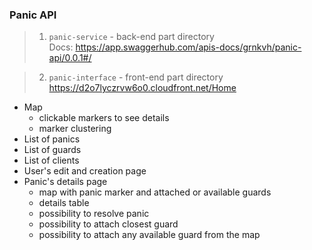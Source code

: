 ### Panic API

> 1. ```panic-service``` - back-end part directory  
    Docs:
    https://app.swaggerhub.com/apis-docs/grnkvh/panic-api/0.0.1#/
    
> 2. ```panic-interface``` - front-end part directory  
    https://d2o7lyczrvw6o0.cloudfront.net/Home  
 - Map
   - clickable markers to see details
   - marker clustering
  - List of panics
  - List of guards
  - List of clients
  - User's edit and creation page
  - Panic's details page
    - map with panic marker and attached or available guards
    - details table
    - possibility to resolve panic
    - possibility to attach closest guard
    - possibility to attach any available guard from the map
